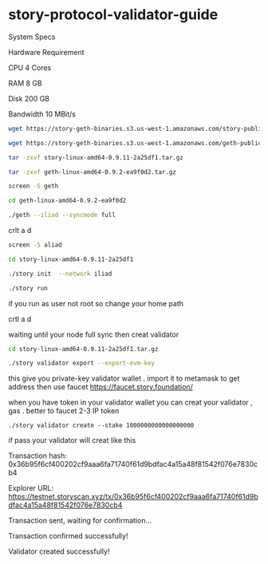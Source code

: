 # story-protocol-validator-guide

System Specs

Hardware	Requirement

CPU	4 Cores

RAM	8 GB

Disk	200 GB

Bandwidth	10 MBit/s
```bash
wget https://story-geth-binaries.s3.us-west-1.amazonaws.com/story-public/story-linux-amd64-0.9.11-2a25df1.tar.gz
```
```bash
wget https://story-geth-binaries.s3.us-west-1.amazonaws.com/geth-public/geth-linux-amd64-0.9.2-ea9f0d2.tar.gz
```
```bash
tar -zxvf story-linux-amd64-0.9.11-2a25df1.tar.gz
```
```bash
tar -zxvf geth-linux-amd64-0.9.2-ea9f0d2.tar.gz
```
```bash
screen -S geth
```
```bash
cd geth-linux-amd64-0.9.2-ea9f0d2
```
```bash
./geth --iliad --syncmode full
```
crlt a d 
```bash
screen -S aliad
```
```bash
cd story-linux-amd64-0.9.11-2a25df1
```
```bash
./story init  --network iliad
```
```bash
./story run  
```
if  you run as user not root so change your home path 

crtl a d 

waiting until your node full sync  then creat validator  
```bash
cd story-linux-amd64-0.9.11-2a25df1.tar.gz
```
```bash
./story validator export --export-evm-key
```

this give you private-key validator wallet  . import it to metamask to get address then use faucet https://faucet.story.foundation/

when you have token in your validator wallet you can creat your validator , gas . better to faucet 2-3 IP token 
```
./story validator create --stake 1000000000000000000
```

if pass your validator will creat  like this 



Transaction hash: 0x36b95f6cf400202cf9aaa6fa71740f61d9bdfac4a15a48f81542f076e7830cb4

Explorer URL: https://testnet.storyscan.xyz/tx/0x36b95f6cf400202cf9aaa6fa71740f61d9bdfac4a15a48f81542f076e7830cb4

Transaction sent, waiting for confirmation...

Transaction confirmed successfully!

Validator created successfully!








